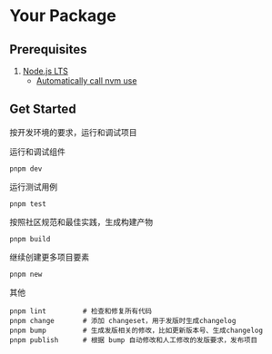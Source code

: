 # Your Package

## Prerequisites

1. [Node.js LTS](https://github.com/nodejs/Release)
    * [Automatically call nvm use](https://github.com/nvm-sh/nvm#deeper-shell-integration)

## Get Started

按开发环境的要求，运行和调试项目

运行和调试组件

```
pnpm dev
```

运行测试用例

```
pnpm test
```

按照社区规范和最佳实践，生成构建产物

```
pnpm build
```

继续创建更多项目要素

```
pnpm new
```

其他

```
pnpm lint         # 检查和修复所有代码
pnpm change       # 添加 changeset，用于发版时生成changelog
pnpm bump         # 生成发版相关的修改，比如更新版本号、生成changelog
pnpm publish      # 根据 bump 自动修改和人工修改的发版要求，发布项目

```
